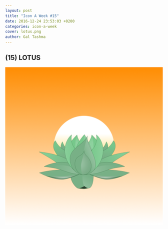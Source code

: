```yaml
---
layout: post
title: "Icon A Week #15"
date: 2016-12-24 23:53:03 +0200
categories: icon-a-week
cover: lotus.png
author: Gal Tashma
---
```


## (15) LOTUS
![](/assets/img/lotus.png)

